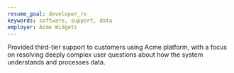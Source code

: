 ```yaml
---
resume_goal: developer_rx
keywords: software, support, data
employer: Acme Widgets
---
```

Provided third-tier support to customers using Acme platform, with a focus on resolving deeply complex user questions about how the system understands and processes data.